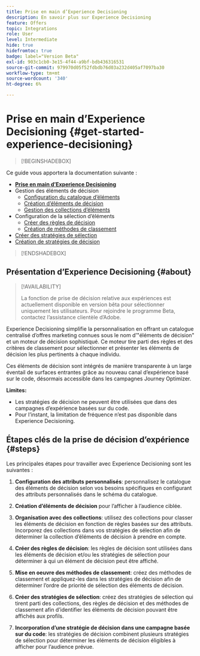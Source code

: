 ```yaml
---
title: Prise en main d’Experience Decisioning
description: En savoir plus sur Experience Decisioning
feature: Offers
topic: Integrations
role: User
level: Intermediate
hide: true
hidefromtoc: true
badge: label="Version Beta"
exl-id: 903c1cb0-3e15-4f44-a9bf-bdb436316531
source-git-commit: 979970d05f52fdbdb76d03a232d405af7097ba30
workflow-type: tm+mt
source-wordcount: '340'
ht-degree: 6%

---
```


# Prise en main d’Experience Decisioning {#get-started-experience-decisioning}

>[!BEGINSHADEBOX]

Ce guide vous apportera la documentation suivante :

* **[Prise en main d’Experience Decisioning](gs-experience-decisioning.md)**
* Gestion des éléments de décision
   * [Configuration du catalogue d’éléments](catalogs.md)
   * [Création d’éléments de décision](items.md)
   * [Gestion des collections d’éléments](collections.md)
* Configuration de la sélection d’éléments
   * [Créer des règles de décision](rules.md)
   * [Création de méthodes de classement](ranking.md)
* [Créer des stratégies de sélection](selection-strategies.md)
* [Création de stratégies de décision](create-decision.md)

>[!ENDSHADEBOX]

## Présentation d’Experience Decisioning {#about}

>[!AVAILABILITY]
>
>La fonction de prise de décision relative aux expériences est actuellement disponible en version bêta pour sélectionner uniquement les utilisateurs. Pour rejoindre le programme Beta, contactez l’assistance clientèle d’Adobe.

Experience Decisioning simplifie la personnalisation en offrant un catalogue centralisé d’offres marketing connues sous le nom d’&quot;éléments de décision&quot; et un moteur de décision sophistiqué. Ce moteur tire parti des règles et des critères de classement pour sélectionner et présenter les éléments de décision les plus pertinents à chaque individu.

Ces éléments de décision sont intégrés de manière transparente à un large éventail de surfaces entrantes grâce au nouveau canal d’expérience basé sur le code, désormais accessible dans les campagnes Journey Optimizer.

**Limites:**

* Les stratégies de décision ne peuvent être utilisées que dans des campagnes d’expérience basées sur du code.
* Pour l’instant, la limitation de fréquence n’est pas disponible dans Experience Decisioning.

## Étapes clés de la prise de décision d’expérience {#steps}

Les principales étapes pour travailler avec Experience Decisioning sont les suivantes :

1. **Configuration des attributs personnalisés**: personnalisez le catalogue des éléments de décision selon vos besoins spécifiques en configurant des attributs personnalisés dans le schéma du catalogue.

1. **Création d’éléments de décision** pour l’afficher à l’audience ciblée.

1. **Organisation avec des collections**: utilisez des collections pour classer les éléments de décision en fonction de règles basées sur des attributs. Incorporez des collections dans vos stratégies de sélection afin de déterminer la collection d’éléments de décision à prendre en compte.

1. **Créer des règles de décision**: les règles de décision sont utilisées dans les éléments de décision et/ou les stratégies de sélection pour déterminer à qui un élément de décision peut être affiché.

1. **Mise en oeuvre des méthodes de classement**: créez des méthodes de classement et appliquez-les dans les stratégies de décision afin de déterminer l’ordre de priorité de sélection des éléments de décision.

1. **Créer des stratégies de sélection**: créez des stratégies de sélection qui tirent parti des collections, des règles de décision et des méthodes de classement afin d’identifier les éléments de décision pouvant être affichés aux profils.

1. **Incorporation d’une stratégie de décision dans une campagne basée sur du code**: les stratégies de décision combinent plusieurs stratégies de sélection pour déterminer les éléments de décision éligibles à afficher pour l’audience prévue.
